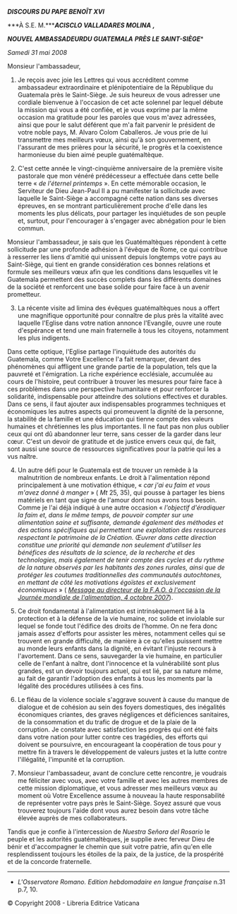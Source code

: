 ***DISCOURS DU PAPE BENOÎT XVI***

***À S.E. M.******ACISCLO VALLADARES MOLINA*** ***,***

***NOUVEL AMBASSADEUR******DU GUATEMALA*** ***PRÈS LE SAINT-SIÈGE****

*Samedi 31 mai 2008*

Monsieur l'ambassadeur,

1. Je reçois avec joie les Lettres qui vous accréditent comme ambassadeur extraordinaire et plénipotentiaire de la République du Guatemala près le Saint-Siège. Je suis heureux de vous adresser une cordiale bienvenue à l'occasion de cet acte solennel par lequel débute la mission qui vous a été confiée, et je vous exprime par la même occasion ma gratitude pour les paroles que vous m'avez adressées, ainsi que pour le salut déférent que m'a fait parvenir le président de votre noble pays, M. Alvaro Colom Caballeros. Je vous prie de lui transmettre mes meilleurs vœux, ainsi qu'à son gouvernement, en l'assurant de mes prières pour la sécurité, le progrès et la coexistence harmonieuse du bien aimé peuple guatémaltèque.

2. C'est cette année le vingt-cinquième anniversaire de la première visite pastorale que mon vénéré prédécesseur a effectuée dans cette belle terre « *de l'éternel printemps* ». En cette mémorable occasion, le Serviteur de Dieu Jean-Paul II a pu manifester la sollicitude avec laquelle le Saint-Siège a accompagné cette nation dans ses diverses épreuves, en se montrant particulièrement proche d'elle dans les moments les plus délicats, pour partager les inquiétudes de son peuple et, surtout, pour l'encourager à s'engager avec abnégation pour le bien commun.

Monsieur l'ambassadeur, je sais que les Guatémaltèques répondent à cette sollicitude par une profonde adhésion à l'évêque de Rome, ce qui contribue à resserrer les liens d'amitié qui unissent depuis longtemps votre pays au Saint-Siège, qui tient en grande considération ces bonnes relations et formule ses meilleurs vœux afin que les conditions dans lesquelles vit le Guatemala permettent des succès complets dans les différents domaines de la société et renforcent une base solide pour faire face à un avenir prometteur.

3. La récente visite ad limina des évêques guatémaltèques nous a offert une magnifique opportunité pour connaître de plus près la vitalité avec laquelle l'Eglise dans votre nation annonce l'Evangile, ouvre une route d'espérance et tend une main fraternelle à tous les citoyens, notamment les plus indigents.

Dans cette optique, l'Eglise partage l'inquiétude des autorités du Guatemala, comme Votre Excellence l'a fait remarquer, devant des phénomènes qui affligent une grande partie de la population, tels que la pauvreté et l'émigration. La riche expérience ecclésiale, accumulée au cours de l'histoire, peut contribuer à trouver les mesures pour faire face à ces problèmes dans une perspective humanitaire et pour renforcer la solidarité, indispensable pour atteindre des solutions effectives et durables. Dans ce sens, il faut ajouter aux indispensables programmes techniques et économiques les autres aspects qui promeuvent la dignité de la personne, la stabilité de la famille et une éducation qui tienne compte des valeurs humaines et chrétiennes les plus importantes. Il ne faut pas non plus oublier ceux qui ont dû abandonner leur terre, sans cesser de la garder dans leur cœur. C'est un devoir de gratitude et de justice envers ceux qui, de fait, sont aussi une source de ressources significatives pour la patrie qui les a vus naître.

4. Un autre défi pour le Guatemala est de trouver un remède à la malnutrition de nombreux enfants. Le droit à l'alimentation répond principalement à une motivation éthique, « *car j'ai eu faim et vous m'avez donné à manger* » ( *Mt* 25, 35), qui pousse à partager les biens matériels en tant que signe de l'amour dont nous avons tous besoin. Comme je l'ai déjà indiqué à une autre occasion « *l'objectif d'éradiquer la faim et, dans le même temps, de pouvoir compter sur une alimentation saine et suffisante, demande également des méthodes et des actions spécifiques qui permettent une exploitation des ressources respectant le patrimoine de la Création. Œuvrer dans cette direction constitue une priorité qui demande non seulement d'utiliser les bénéfices des résultats de la science, de la recherche et des technologies, mais également de tenir compte des cycles et du rythme de la nature observés par les habitants des zones rurales, ainsi que de protéger les coutumes traditionnelles des communautés autochtones, en mettant de côté les motivations égoïstes et exclusivement économiques* » ( *[Message au directeur de la F.A.O. à l'occasion de la Journée mondiale de l'alimentation, 4 octobre 2007](/content/benedict-xvi/fr/messages/food/documents/hf_ben-xvi_mes_20071004_world-food-day-2007.html)*).

5. Ce droit fondamental à l'alimentation est intrinsèquement lié à la protection et à la défense de la vie humaine, roc solide et inviolable sur lequel se fonde tout l'édifice des droits de l'homme. On ne fera donc jamais assez d'efforts pour assister les mères, notamment celles qui se trouvent en grande difficulté, de manière à ce qu'elles puissent mettre au monde leurs enfants dans la dignité, en évitant l'injuste recours à l'avortement. Dans ce sens, sauvegarder la vie humaine, en particulier celle de l'enfant à naître, dont l'innocence et la vulnérabilité sont plus grandes, est un devoir toujours actuel, qui est lié, par sa nature même, au fait de garantir l'adoption des enfants à tous les moments par la légalité des procédures utilisées à ces fins.

6. Le fléau de la violence sociale s'aggrave souvent à cause du manque de dialogue et de cohésion au sein des foyers domestiques, des inégalités économiques criantes, des graves négligences et déficiences sanitaires, de la consommation et du trafic de drogue et de la plaie de la corruption. Je constate avec satisfaction les progrès qui ont été faits dans votre nation pour lutter contre ces tragédies, des efforts qui doivent se poursuivre, en encourageant la coopération de tous pour y mettre fin à travers le développement de valeurs justes et la lutte contre l'illégalité, l'impunité et la corruption.

7. Monsieur l'ambassadeur, avant de conclure cette rencontre, je voudrais me féliciter avec vous, avec votre famille et avec les autres membres de cette mission diplomatique, et vous adresser mes meilleurs vœux au moment où Votre Excellence assume à nouveau la haute responsabilité de représenter votre pays près le Saint-Siège. Soyez assuré que vous trouverez toujours l'aide dont vous aurez besoin dans votre tâche élevée auprès de mes collaborateurs.

Tandis que je confie à l'intercession de *Nuestra Señora del Rosario* le peuple et les autorités guatémaltèques, je supplie avec ferveur Dieu de bénir et d'accompagner le chemin que suit votre patrie, afin qu'en elle resplendissent toujours les étoiles de la paix, de la justice, de la prospérité et de la concorde fraternelle.

* * *

* *L'Osservatore Romano. Edition hebdomadaire en langue française* n.31 p.7, 10.

© Copyright 2008 - Libreria Editrice Vaticana